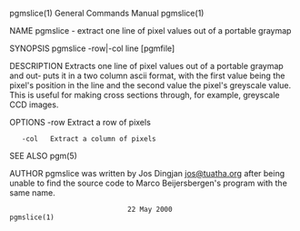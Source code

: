 pgmslice(1)                General Commands Manual                pgmslice(1)

NAME
       pgmslice - extract one line of pixel values out of a portable graymap

SYNOPSIS
       pgmslice -row|-col line [pgmfile]

DESCRIPTION
       Extracts  one  line of pixel values out of a portable graymap and out‐
       puts it in a two column ascii format, with the first value  being  the
       pixel's  position  in  the  line  and  the  second  value  the pixel's
       greyscale value. This is useful for making cross sections through, for
       example, greyscale CCD images.

OPTIONS
       -row   Extract a row of pixels

       -col   Extract a column of pixels

SEE ALSO
       pgm(5)

AUTHOR
       pgmslice  was  written  by  Jos  Dingjan  <jos@tuatha.org> after being
       unable to find the source code to Marco Beijersbergen's  program  with
       the same name.

                                 22 May 2000                      pgmslice(1)
